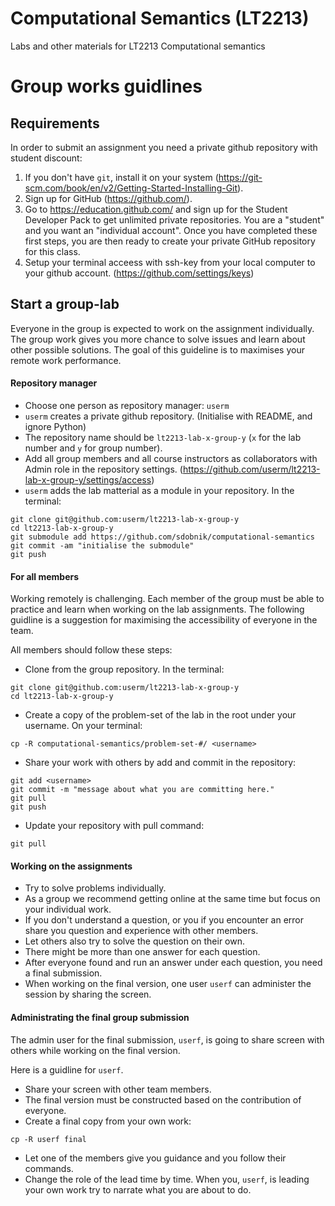 # Computational Semantics (LT2213)

Labs and other materials for LT2213 Computational semantics


# Group works guidlines

## Requirements

In order to submit an assignment you need a private github repository with student discount:

1. If you don't have `git`, install it on your system (https://git-scm.com/book/en/v2/Getting-Started-Installing-Git).
1. Sign up for GitHub (https://github.com/).
1. Go to https://education.github.com/ and sign up for the Student Developer Pack to get unlimited private repositories. You are a "student" and you want an "individual account". Once you have completed these first steps, you are then ready to create your private GitHub repository for this class.
1. Setup your terminal acceess with ssh-key from your local computer to your github account. (https://github.com/settings/keys)

## Start a group-lab

Everyone in the group is expected to work on the assignment individually.
The group work gives you more chance to solve issues and learn about other possible solutions.
The goal of this guideline is to maximises your remote work performance.



#### Repository manager

- Choose one person as repository manager: `userm`
- `userm` creates a private github repository. (Initialise with README, and ignore Python) 
- The repository name should be `lt2213-lab-x-group-y` (`x` for the lab number and `y` for group number).
- Add all group members and all course instructors as collaborators with Admin role in the repository settings.
(https://github.com/userm/lt2213-lab-x-group-y/settings/access)
- `userm` adds the lab matterial as a module in your repository.
In the terminal:
```
git clone git@github.com:userm/lt2213-lab-x-group-y
cd lt2213-lab-x-group-y
git submodule add https://github.com/sdobnik/computational-semantics
git commit -am "initialise the submodule"
git push
```

#### For all members

Working remotely is challenging. Each member of the group must be able to practice and learn when working on the lab assignments.
The following guidline is a suggestion for maximising the accessibility of everyone in the team.

All members should follow these steps:

- Clone from the group repository. In the terminal:
```
git clone git@github.com:userm/lt2213-lab-x-group-y
cd lt2213-lab-x-group-y
```
- Create a copy of the problem-set of the lab in the root under your username. On your terminal:
```
cp -R computational-semantics/problem-set-#/ <username>
```
- Share your work with others by add and commit in the repository:
```
git add <username>
git commit -m "message about what you are committing here."
git pull 
git push
```
- Update your repository with pull command:
```
git pull 
```

#### Working on the assignments

- Try to solve problems individually.
- As a group we recommend getting online at the same time but focus on your individual work.
- If you don't understand a question, or you if you encounter an error share you question and experience with other members. 
- Let others also try to solve the question on their own.
- There might be more than one answer for each question.
- After everyone found and run an answer under each question, you need a final submission.
- When working on the final version, one user `userf` can administer the session by sharing the screen.

#### Administrating the final group submission

The admin user for the final submission, `userf`, is going to share screen with others while working on the final version.

Here is a guidline for `userf`.
- Share your screen with other team members.
- The final version must be constructed based on the contribution of everyone.
- Create a final copy from your own work:
```
cp -R userf final
```
- Let one of the members give you guidance and you follow their commands. 
- Change the role of the lead time by time. When you, `userf`, is leading your own work try to narrate what you are about to do.




